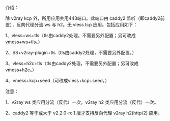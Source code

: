 介绍：

除 v2ray kcp 外，所用应用共用443端口。此端口由 caddy2 监听（即caddy2前置），反向代理分流 ws 与 h2。无 vless tcp 应用。包括应用如下：

1、vless+ws+tls（tls由caddy2处理，不需要另外配置；另可改成vmess+ws+tls。）

2、SS+v2ray-plugin+tls（tls由caddy2处理，不需要另外配置。）

3、vless+h2c+tls（tls由caddy2处理，不需要另外配置；另可改成vmess+h2c。）

4、vmess+kcp+seed（可改成vless+kcp+seed。）

注意：

1、v2ray ws 类应用分流（反代）一次。v2ray h2 类应用分流（反代）一次。

2、caddy2 等于或大于 v2.2.0-rc.1 版才支持反向代理 v2ray h2(http/2) 应用。
